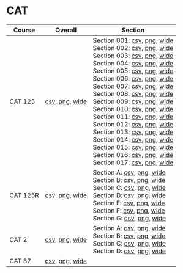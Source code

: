 # CAT

| Course | Overall | Section |
| ------ | ------- | ------- |
| CAT 125 | [csv](https://github.com/UCSD-Historical-Enrollment-Data/2023Winter/blob/main/overall/CAT%20125.csv), [png](https://raw.githubusercontent.com/UCSD-Historical-Enrollment-Data/2023Winter/main/plot_overall/CAT%20125.png), [wide](https://raw.githubusercontent.com/UCSD-Historical-Enrollment-Data/2023Winter/main/plot_overall_wide/CAT%20125.png) | Section 001: [csv](https://github.com/UCSD-Historical-Enrollment-Data/2023Winter/blob/main/section/CAT%20125_001.csv), [png](https://raw.githubusercontent.com/UCSD-Historical-Enrollment-Data/2023Winter/main/plot_section/CAT%20125_001.png), [wide](https://raw.githubusercontent.com/UCSD-Historical-Enrollment-Data/2023Winter/main/plot_section_wide/CAT%20125_001.png)<br>Section 002: [csv](https://github.com/UCSD-Historical-Enrollment-Data/2023Winter/blob/main/section/CAT%20125_002.csv), [png](https://raw.githubusercontent.com/UCSD-Historical-Enrollment-Data/2023Winter/main/plot_section/CAT%20125_002.png), [wide](https://raw.githubusercontent.com/UCSD-Historical-Enrollment-Data/2023Winter/main/plot_section_wide/CAT%20125_002.png)<br>Section 003: [csv](https://github.com/UCSD-Historical-Enrollment-Data/2023Winter/blob/main/section/CAT%20125_003.csv), [png](https://raw.githubusercontent.com/UCSD-Historical-Enrollment-Data/2023Winter/main/plot_section/CAT%20125_003.png), [wide](https://raw.githubusercontent.com/UCSD-Historical-Enrollment-Data/2023Winter/main/plot_section_wide/CAT%20125_003.png)<br>Section 004: [csv](https://github.com/UCSD-Historical-Enrollment-Data/2023Winter/blob/main/section/CAT%20125_004.csv), [png](https://raw.githubusercontent.com/UCSD-Historical-Enrollment-Data/2023Winter/main/plot_section/CAT%20125_004.png), [wide](https://raw.githubusercontent.com/UCSD-Historical-Enrollment-Data/2023Winter/main/plot_section_wide/CAT%20125_004.png)<br>Section 005: [csv](https://github.com/UCSD-Historical-Enrollment-Data/2023Winter/blob/main/section/CAT%20125_005.csv), [png](https://raw.githubusercontent.com/UCSD-Historical-Enrollment-Data/2023Winter/main/plot_section/CAT%20125_005.png), [wide](https://raw.githubusercontent.com/UCSD-Historical-Enrollment-Data/2023Winter/main/plot_section_wide/CAT%20125_005.png)<br>Section 006: [csv](https://github.com/UCSD-Historical-Enrollment-Data/2023Winter/blob/main/section/CAT%20125_006.csv), [png](https://raw.githubusercontent.com/UCSD-Historical-Enrollment-Data/2023Winter/main/plot_section/CAT%20125_006.png), [wide](https://raw.githubusercontent.com/UCSD-Historical-Enrollment-Data/2023Winter/main/plot_section_wide/CAT%20125_006.png)<br>Section 007: [csv](https://github.com/UCSD-Historical-Enrollment-Data/2023Winter/blob/main/section/CAT%20125_007.csv), [png](https://raw.githubusercontent.com/UCSD-Historical-Enrollment-Data/2023Winter/main/plot_section/CAT%20125_007.png), [wide](https://raw.githubusercontent.com/UCSD-Historical-Enrollment-Data/2023Winter/main/plot_section_wide/CAT%20125_007.png)<br>Section 008: [csv](https://github.com/UCSD-Historical-Enrollment-Data/2023Winter/blob/main/section/CAT%20125_008.csv), [png](https://raw.githubusercontent.com/UCSD-Historical-Enrollment-Data/2023Winter/main/plot_section/CAT%20125_008.png), [wide](https://raw.githubusercontent.com/UCSD-Historical-Enrollment-Data/2023Winter/main/plot_section_wide/CAT%20125_008.png)<br>Section 009: [csv](https://github.com/UCSD-Historical-Enrollment-Data/2023Winter/blob/main/section/CAT%20125_009.csv), [png](https://raw.githubusercontent.com/UCSD-Historical-Enrollment-Data/2023Winter/main/plot_section/CAT%20125_009.png), [wide](https://raw.githubusercontent.com/UCSD-Historical-Enrollment-Data/2023Winter/main/plot_section_wide/CAT%20125_009.png)<br>Section 010: [csv](https://github.com/UCSD-Historical-Enrollment-Data/2023Winter/blob/main/section/CAT%20125_010.csv), [png](https://raw.githubusercontent.com/UCSD-Historical-Enrollment-Data/2023Winter/main/plot_section/CAT%20125_010.png), [wide](https://raw.githubusercontent.com/UCSD-Historical-Enrollment-Data/2023Winter/main/plot_section_wide/CAT%20125_010.png)<br>Section 011: [csv](https://github.com/UCSD-Historical-Enrollment-Data/2023Winter/blob/main/section/CAT%20125_011.csv), [png](https://raw.githubusercontent.com/UCSD-Historical-Enrollment-Data/2023Winter/main/plot_section/CAT%20125_011.png), [wide](https://raw.githubusercontent.com/UCSD-Historical-Enrollment-Data/2023Winter/main/plot_section_wide/CAT%20125_011.png)<br>Section 012: [csv](https://github.com/UCSD-Historical-Enrollment-Data/2023Winter/blob/main/section/CAT%20125_012.csv), [png](https://raw.githubusercontent.com/UCSD-Historical-Enrollment-Data/2023Winter/main/plot_section/CAT%20125_012.png), [wide](https://raw.githubusercontent.com/UCSD-Historical-Enrollment-Data/2023Winter/main/plot_section_wide/CAT%20125_012.png)<br>Section 013: [csv](https://github.com/UCSD-Historical-Enrollment-Data/2023Winter/blob/main/section/CAT%20125_013.csv), [png](https://raw.githubusercontent.com/UCSD-Historical-Enrollment-Data/2023Winter/main/plot_section/CAT%20125_013.png), [wide](https://raw.githubusercontent.com/UCSD-Historical-Enrollment-Data/2023Winter/main/plot_section_wide/CAT%20125_013.png)<br>Section 014: [csv](https://github.com/UCSD-Historical-Enrollment-Data/2023Winter/blob/main/section/CAT%20125_014.csv), [png](https://raw.githubusercontent.com/UCSD-Historical-Enrollment-Data/2023Winter/main/plot_section/CAT%20125_014.png), [wide](https://raw.githubusercontent.com/UCSD-Historical-Enrollment-Data/2023Winter/main/plot_section_wide/CAT%20125_014.png)<br>Section 015: [csv](https://github.com/UCSD-Historical-Enrollment-Data/2023Winter/blob/main/section/CAT%20125_015.csv), [png](https://raw.githubusercontent.com/UCSD-Historical-Enrollment-Data/2023Winter/main/plot_section/CAT%20125_015.png), [wide](https://raw.githubusercontent.com/UCSD-Historical-Enrollment-Data/2023Winter/main/plot_section_wide/CAT%20125_015.png)<br>Section 016: [csv](https://github.com/UCSD-Historical-Enrollment-Data/2023Winter/blob/main/section/CAT%20125_016.csv), [png](https://raw.githubusercontent.com/UCSD-Historical-Enrollment-Data/2023Winter/main/plot_section/CAT%20125_016.png), [wide](https://raw.githubusercontent.com/UCSD-Historical-Enrollment-Data/2023Winter/main/plot_section_wide/CAT%20125_016.png)<br>Section 017: [csv](https://github.com/UCSD-Historical-Enrollment-Data/2023Winter/blob/main/section/CAT%20125_017.csv), [png](https://raw.githubusercontent.com/UCSD-Historical-Enrollment-Data/2023Winter/main/plot_section/CAT%20125_017.png), [wide](https://raw.githubusercontent.com/UCSD-Historical-Enrollment-Data/2023Winter/main/plot_section_wide/CAT%20125_017.png) |
| CAT 125R | [csv](https://github.com/UCSD-Historical-Enrollment-Data/2023Winter/blob/main/overall/CAT%20125R.csv), [png](https://raw.githubusercontent.com/UCSD-Historical-Enrollment-Data/2023Winter/main/plot_overall/CAT%20125R.png), [wide](https://raw.githubusercontent.com/UCSD-Historical-Enrollment-Data/2023Winter/main/plot_overall_wide/CAT%20125R.png) | Section A: [csv](https://github.com/UCSD-Historical-Enrollment-Data/2023Winter/blob/main/section/CAT%20125R_A.csv), [png](https://raw.githubusercontent.com/UCSD-Historical-Enrollment-Data/2023Winter/main/plot_section/CAT%20125R_A.png), [wide](https://raw.githubusercontent.com/UCSD-Historical-Enrollment-Data/2023Winter/main/plot_section_wide/CAT%20125R_A.png)<br>Section B: [csv](https://github.com/UCSD-Historical-Enrollment-Data/2023Winter/blob/main/section/CAT%20125R_B.csv), [png](https://raw.githubusercontent.com/UCSD-Historical-Enrollment-Data/2023Winter/main/plot_section/CAT%20125R_B.png), [wide](https://raw.githubusercontent.com/UCSD-Historical-Enrollment-Data/2023Winter/main/plot_section_wide/CAT%20125R_B.png)<br>Section C: [csv](https://github.com/UCSD-Historical-Enrollment-Data/2023Winter/blob/main/section/CAT%20125R_C.csv), [png](https://raw.githubusercontent.com/UCSD-Historical-Enrollment-Data/2023Winter/main/plot_section/CAT%20125R_C.png), [wide](https://raw.githubusercontent.com/UCSD-Historical-Enrollment-Data/2023Winter/main/plot_section_wide/CAT%20125R_C.png)<br>Section D: [csv](https://github.com/UCSD-Historical-Enrollment-Data/2023Winter/blob/main/section/CAT%20125R_D.csv), [png](https://raw.githubusercontent.com/UCSD-Historical-Enrollment-Data/2023Winter/main/plot_section/CAT%20125R_D.png), [wide](https://raw.githubusercontent.com/UCSD-Historical-Enrollment-Data/2023Winter/main/plot_section_wide/CAT%20125R_D.png)<br>Section E: [csv](https://github.com/UCSD-Historical-Enrollment-Data/2023Winter/blob/main/section/CAT%20125R_E.csv), [png](https://raw.githubusercontent.com/UCSD-Historical-Enrollment-Data/2023Winter/main/plot_section/CAT%20125R_E.png), [wide](https://raw.githubusercontent.com/UCSD-Historical-Enrollment-Data/2023Winter/main/plot_section_wide/CAT%20125R_E.png)<br>Section F: [csv](https://github.com/UCSD-Historical-Enrollment-Data/2023Winter/blob/main/section/CAT%20125R_F.csv), [png](https://raw.githubusercontent.com/UCSD-Historical-Enrollment-Data/2023Winter/main/plot_section/CAT%20125R_F.png), [wide](https://raw.githubusercontent.com/UCSD-Historical-Enrollment-Data/2023Winter/main/plot_section_wide/CAT%20125R_F.png)<br>Section G: [csv](https://github.com/UCSD-Historical-Enrollment-Data/2023Winter/blob/main/section/CAT%20125R_G.csv), [png](https://raw.githubusercontent.com/UCSD-Historical-Enrollment-Data/2023Winter/main/plot_section/CAT%20125R_G.png), [wide](https://raw.githubusercontent.com/UCSD-Historical-Enrollment-Data/2023Winter/main/plot_section_wide/CAT%20125R_G.png) |
| CAT 2 | [csv](https://github.com/UCSD-Historical-Enrollment-Data/2023Winter/blob/main/overall/CAT%202.csv), [png](https://raw.githubusercontent.com/UCSD-Historical-Enrollment-Data/2023Winter/main/plot_overall/CAT%202.png), [wide](https://raw.githubusercontent.com/UCSD-Historical-Enrollment-Data/2023Winter/main/plot_overall_wide/CAT%202.png) | Section A: [csv](https://github.com/UCSD-Historical-Enrollment-Data/2023Winter/blob/main/section/CAT%202_A.csv), [png](https://raw.githubusercontent.com/UCSD-Historical-Enrollment-Data/2023Winter/main/plot_section/CAT%202_A.png), [wide](https://raw.githubusercontent.com/UCSD-Historical-Enrollment-Data/2023Winter/main/plot_section_wide/CAT%202_A.png)<br>Section B: [csv](https://github.com/UCSD-Historical-Enrollment-Data/2023Winter/blob/main/section/CAT%202_B.csv), [png](https://raw.githubusercontent.com/UCSD-Historical-Enrollment-Data/2023Winter/main/plot_section/CAT%202_B.png), [wide](https://raw.githubusercontent.com/UCSD-Historical-Enrollment-Data/2023Winter/main/plot_section_wide/CAT%202_B.png)<br>Section C: [csv](https://github.com/UCSD-Historical-Enrollment-Data/2023Winter/blob/main/section/CAT%202_C.csv), [png](https://raw.githubusercontent.com/UCSD-Historical-Enrollment-Data/2023Winter/main/plot_section/CAT%202_C.png), [wide](https://raw.githubusercontent.com/UCSD-Historical-Enrollment-Data/2023Winter/main/plot_section_wide/CAT%202_C.png)<br>Section D: [csv](https://github.com/UCSD-Historical-Enrollment-Data/2023Winter/blob/main/section/CAT%202_D.csv), [png](https://raw.githubusercontent.com/UCSD-Historical-Enrollment-Data/2023Winter/main/plot_section/CAT%202_D.png), [wide](https://raw.githubusercontent.com/UCSD-Historical-Enrollment-Data/2023Winter/main/plot_section_wide/CAT%202_D.png) |
| CAT 87 | [csv](https://github.com/UCSD-Historical-Enrollment-Data/2023Winter/blob/main/overall/CAT%2087.csv), [png](https://raw.githubusercontent.com/UCSD-Historical-Enrollment-Data/2023Winter/main/plot_overall/CAT%2087.png), [wide](https://raw.githubusercontent.com/UCSD-Historical-Enrollment-Data/2023Winter/main/plot_overall_wide/CAT%2087.png) |  |
